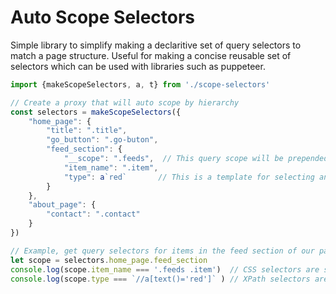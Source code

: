 # Auto Scope Selectors
Simple library to simplify making a declaritive set of query selectors to match a page structure.
Useful for making a concise reusable set of selectors which can be used with libraries such as puppeteer.

```javascript
import {makeScopeSelectors, a, t} from './scope-selectors'

// Create a proxy that will auto scope by hierarchy
const selectors = makeScopeSelectors({
    "home_page": {
        "title": ".title",
        "go_button": ".go-buton",
        "feed_section": {
            "__scope": ".feeds",  // This query scope will be prepended to all other selectors at this level or descendants
            "item_name": ".item",
            "type": a`red`       // This is a template for selecting anchors by text using XPath.  Note XPath is literal and does not combine with CSS scoped selectors
        }
    },
    "about_page": {
        "contact": ".contact"
    }
})

// Example, get query selectors for items in the feed section of our page
let scope = selectors.home_page.feed_section
console.log(scope.item_name === '.feeds .item')  // CSS selectors are scoped by hierarchy prepending any defined __scope values in our JSON object
console.log(scope.type === `//a[text()='red']` ) // XPath selectors are literal as they can't be combined with CSS selectors
```
